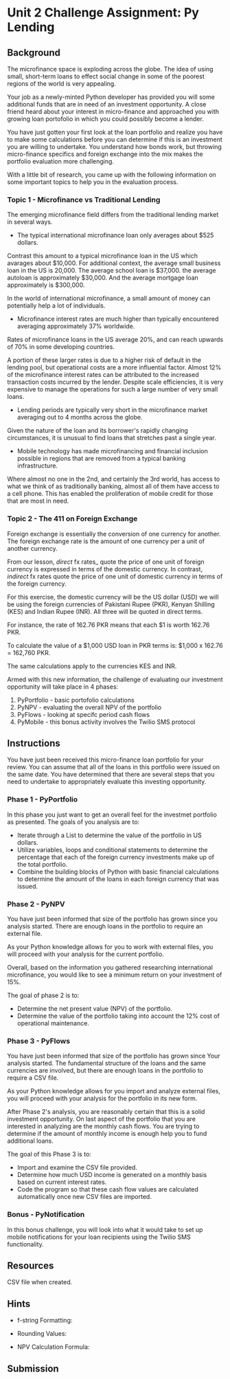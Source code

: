 # Unit 2 Challenge Assignment: Py Lending

## Background

The microfinance space is exploding across the globe. The idea of using small, short-term loans to effect social change in some of the poorest regions of the world is very appealing.

Your job as a newly-minted Python developer has provided you will some additional funds that are in need of an investment opportunity. A close friend heard about your interest in micro-finance and approached you with growing loan portofolio in which you could possibly become a lender.

You have just gotten your first look at the loan portfolio and realize you have to make some calculations before you can determine if this is an investment you are willing to undertake. You understand how bonds work, but throwing micro-finance specifics and foreign exchange into the mix makes the portfolio evaluation more challenging.

With a little bit of research, you came up with the following information on some important topics to help you in the evaluation process.


### Topic 1 - Microfinance vs Traditional Lending

The emerging microfinance field differs from the traditional lending market in several ways.

 - The typical international microfinance loan only averages about $525 dollars.

Contrast this amount to a typical microfinance loan in the US which avarages about $10,000. For additional context, the average small business loan in the US is 20,000. The average school loan is $37,000. the average autoloan is approximately $30,000. And the average mortgage loan approximately is $300,000.

In the world of international microfinance, a small amount of money can potentially help a lot of individuals.

 - Microfinance interest rates are much higher than typically encountered averaging approximately 37% worldwide.

Rates of microfinance loans in the US average 20%, and can reach upwards of 70% in some developing countries.

A portion of these larger rates is due to a higher risk of default in the lending pool, but operational costs are a more influential factor. Almost 12% of the microfinance interest rates can be attributed to the increased transaction costs incurred by the lender. Despite scale efficiencies, it is very expensive to manage the operations for such a large number of very small loans.

- Lending periods are typically very short in the microfinance market averaging out to 4 months across the globe.

Given the nature of the loan and its borrower's rapidly changing circumstances, it is unusual to find loans that stretches past a single year.

- Mobile technology has made microfinancing and financial inclusion possible in regions that are removed from a typical banking infrastructure.

Where almost no one in the 2nd, and certainly the 3rd world, has access to what we think of as traditionally banking, almost all of them have access to a cell phone. This has enabled the proliferation of mobile credit for those that are most in need.

### Topic 2 - The 411 on Foreign Exchange

Foreign exchange is essentially the conversion of one currency for another. The foreign exchange rate is the amount of one currency per a unit of another currency.

From our lesson, _direct_ fx rates_ quote the price of one unit of foreign currency is expressed in terms of the domestic currency. In contrast, _indirect_ fx rates quote the price of one unit of domestic currency in terms of the foreign currency.

For this exercise, the domestic currency will be the US dollar (USD) we will be using the foreign currencies of Pakistani Rupee (PKR), Kenyan Shilling (KES) and Indian Rupee (INR). All three will be quoted in direct terms.

For instance, the rate of 162.76 PKR means that each $1 is worth 162.76 PKR.

To calculate the value of a $1,000 USD loan in PKR terms is:  $1,000 x 162.76 = 162,760 PKR.

The same calculations apply to the currencies KES and INR.


Armed with this new information, the challenge of evaluating our investment opportunity will take place in 4 phases:

1. PyPortfolio - basic portofolio calculations
2. PyNPV - evaluating the overall NPV of the portfolio
3. PyFlows - looking at specifc period cash flows
4. PyMobile - this bonus activity involves the Twilio SMS protocol


## Instructions

You have just been received this micro-finance loan portfolio for your review.  You can assume that all of the loans in this portfolio were issued on the same date. You have determined that there are several steps that you need to undertake to appropriately evaluate this investing opportunity.

### Phase 1 - PyPortfolio

In this phase you just want to get an overall feel for the investmet portfolio as presented. The goals of you analysis are to:

 * Iterate through a List to determine the value of the portfolio in US dollars.
 * Utilize variables, loops and conditional statements to determine the percentage that each of the foreign currency investments make up of the total portfolio.
 * Combine the building blocks of Python with basic financial calculations to determine the amount of the loans in each foreign currency that was issued.


### Phase 2 - PyNPV

You have just been informed that size of the portfolio has grown since you analysis started. There are enough loans in the portfolio to require an external file.

As your Python knowledge allows for you to work with external files, you will proceed with your analysis for the current portfolio.

Overall, based on the information you gathered researching international microfinance, you would like to see a minimum return on your investment of 15%.

The goal of phase 2 is to:

 * Determine the net present value (NPV) of the portfolio.
 * Determine the value of the portfolio taking into account the 12% cost of operational maintenance.


### Phase 3 - PyFlows

You have just been informed that size of the portfolio has grown since Your analysis started. The fundamental structure of the loans and the same currencies are involved, but there are enough loans in the portfolio to require a CSV file.

As your Python knowledge allows for you import and analyze external files, you will proceed with your analysis for the portfolio in its new form.

After Phase 2's analysis, you are reasonably certain that this is a solid investment opportunity. On last aspect of the portfolio that you are interested in analyzing are the monthly cash flows. You are trying to determine if the amount of monthly income is enough help you to fund additional loans.

The goal of this Phase 3 is to:

* Import and examine the CSV file provided.
* Determine how much USD income is generated on a monthly basis based on current interest rates.
* Code the program so that these cash flow values are calculated automatically once new CSV files are imported.


### Bonus - PyNotification

In this bonus challenge, you will look into what it would take to set up mobile notifications for your loan recipients using the Twilio SMS functionality.



## Resources

CSV file when created.

## Hints

* f-string Formatting:

* Rounding Values:

* NPV Calculation Formula:



## Submission
